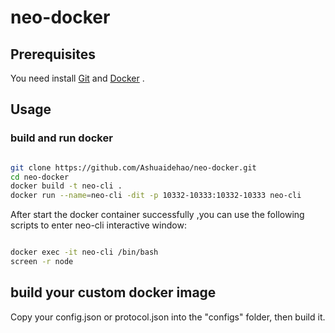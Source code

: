 # neo-docker

## Prerequisites

You need install [Git](https://git-scm.com/download/) and [Docker](https://docs.docker.com/install/) .

## Usage

### build and run docker


```sh

git clone https://github.com/Ashuaidehao/neo-docker.git
cd neo-docker
docker build -t neo-cli .
docker run --name=neo-cli -dit -p 10332-10333:10332-10333 neo-cli

```

After start the docker container successfully ,you can use the following scripts to enter neo-cli interactive window:

```sh

docker exec -it neo-cli /bin/bash
screen -r node

```

## build your custom docker image

Copy your config.json or protocol.json into the "configs" folder, then build it.
